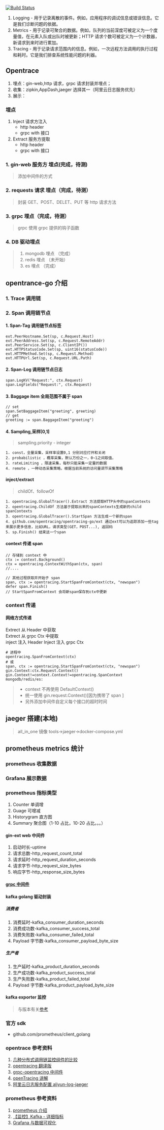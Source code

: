 [![Build Status](https://travis-ci.com/asppj/t-go-opentrace.svg?branch=master)](https://travis-ci.com/asppj/t-go-opentrace)


1. Logging - 用于记录离散的事件。例如，应用程序的调试信息或错误信息。它是我们诊断问题的依据。
2. Metrics - 用于记录可聚合的数据。例如，队列的当前深度可被定义为一个度量值，在元素入队或出队时被更新；HTTP 请求个数可被定义为一个计数器，新请求到来时进行累加。
3. Tracing - 用于记录请求范围内的信息。例如，一次远程方法调用的执行过程和耗时。它是我们排查系统性能问题的利器。

## Opentrace

1. 埋点：gin-web,http 请求，grpc 请求封装并埋点；
2. 收集：zipkin,AppDash,jaeger 选择其一（阿里云日志服务优先）
3. 展示：

### 埋点

1. Inject 请求方注入
    - http header
    - grpc with 接口
2. Extract 服务方提取
    - http header
    - grpc with 接口

### 1. gin-web 服务方 埋点(完成，待测)

> 添加中间件的方式

### 2. requests 请求 埋点（完成，待测）

>封装 GET、POST、DELET、PUT 等 http 请求方法

### 3. grpc 埋点（完成，待测）

>grpc 使用 grpc 提供的钩子函数

### 4. DB 驱动埋点

>1. mongodb 埋点 （完成）
>2. redis 埋点 （未开始）
>3. es 埋点 （完成）

## opentrance-go 介绍

### 1. Trace 调用链

### 2. Span 调用链节点

#### 1. Span-Tag 调用链节点标签

```text
ext.PeerHostname.Set(sp, c.Request.Host)
ext.PeerAddress.Set(sp, c.Request.RemoteAddr)
ext.PeerService.Set(sp, c.ClientIP())
ext.HTTPStatusCode.Set(sp, uint16(statusCode))
ext.HTTPMethod.Set(sp, c.Request.Method)
ext.HTTPUrl.Set(sp, c.Request.URL.Path)
 ```

#### 2. Span-Log 调用链节点日志

```golang
span.LogKV("Request:", ctx.Request)
span.LogFields("Request:", ctx.Request)
```

#### 3. Baggage item 全局范围不属于 span

```golang
// set
span.SetBaggageItem("greeting", greeting)
// get
greeting := span.BaggageItem("greeting")
```

#### 4. Sampling,采样[0,1]

>sampling.priority - integer

```text
1. const，全量采集，采样率设置0,1 分别对应打开和关闭
2. probabilistic ，概率采集，默认万份之一，0~1之间取值，
3. rateLimiting ，限速采集，每秒只能采集一定量的数据
4. remote ，一种动态采集策略，根据当前系统的访问量调节采集策略
```

#### inject/extract 

>childOf、followOf

```text
1. opentracing.GlobalTracer().Extract 方法提取HTTP头中的spanContexts
2. opentracing.ChildOf 方法基于提取出来的spanContexts生成新的child spanContexts
3. opentracing.GlobalTracer().StartSpan 方法生成一个新的span
4. github.com/opentracing/opentracing-go/ext 通过ext可以为追踪添加一些tag来展示更多信息，比如URL，请求类型(GET，POST...), 返回码
5. sp.Finish() 结束这一个span
```

#### context 传递 span

```golang
// 存储到 context 中
ctx := context.Background()
ctx = opentracing.ContextWithSpan(ctx, span)
//....

// 其他过程获取并开始子 span
span, ctx := opentracing.StartSpanFromContext(ctx, "newspan")
defer span.Finish()
// StartSpanFromContext 会将新span保存到ctx中更新

```

### context 传递

#### 网络方式传递

Extrect 从 Header 中获取  
Extrect 从 grpc Ctx 中提取  
inject 注入  Header
Inject 注入 grpc Ctx

```golang
# 进程中
opentracing.SpanFromContext(ctx)
# 或
span, ctx := opentracing.StartSpanFromContext(ctx, "newspan")
gin.Context:ctx.Request.Context()
gin.Context!=context.Context!=opentracing.SpanContext
mongodb/redis/es:

```
>
> - context 不再使用 DefaultContext()
> - 统一使用  gin.request.Context()[因为携带了 span ]
> - 另外添加中间件自定义每个接口的超时时间

## jaeger 搭建(本地)

> all_in_one 镜像 tools->jaeger->docker-compose.yml

## prometheus metrics 统计

### prometheus 收集数据

### Grafana 展示数据

### prometheus 指标类型

1. Counter 单调增
2. Guage  可增减
3. Historygram 直方图
4. Summary 聚合图（1-10 占比，10-20 占比。。。）

#### gin-ext web 中间件

 1. 启动时长-uptime
 2. 请求总数-http_request_count_total
 3. 请求延时-http_request_duration_seconds
 4. 请求字节-http_request_size_bytes
 5. 响应字节-http_response_size_bytes

#### [grpc 中间件](https://github.com/grpc-ecosystem/go-grpc-middleware)

#### kafka golang 驱动封装

##### 消费者

 1. 消费延时-kafka_consumer_duration_seconds
 2. 消费成功数-kafka_consumer_success_total
 3. 消费失败数-kafka_consumer_failed_total
 4. Payload 字节数-kafka_consumer_payload_byte_size

##### 生产者

1. 生产延时-kafka_product_duration_seconds
2. 生产成功数-kafka_product_success_total
3. 生产失败数-kafka_product_failed_total
4. Payload 字节数-kafka_product_payload_byte_size

#### kafka exporter 监控

> 与版本有关[参考](https://blog.csdn.net/sweatOtt/article/details/79090175)

### 官方 sdk

- github.com/prometheus/client_golang

### opentrace 参考资料

1. [几种分布式调用链监控组件的比较](https://juejin.im/post/5a0579e6f265da4326524f0f#heading-0)
2. [opentracing 翻译版](https://wu-sheng.gitbooks.io/opentracing-io/content/pages/spec.html)
3. [grpc-opentracing 中间件](https://godoc.org/github.com/grpc-ecosystem/grpc-opentracing/go/otgrpc)
4. [openTracing 讲解](https://github.com/yurishkuro/opentracing-tutorial)
5. [阿里云日志服务配置 aliyun-log-jaeger](https://github.com/aliyun/aliyun-log-jaeger/blob/master/README_CN.md?)

### prometheus 参考资料

1. [prometheus 介绍](https://www.imhanjm.com/2019/10/06/%E6%B7%B1%E5%85%A5%E7%90%86%E8%A7%A3prometheus(go%20sdk)/)
2. [【监控】Kafka - 详细指标](https://www.jianshu.com/p/92ae7e5992e2)
3. [Grafana 与数据可视化](https://yunlzheng.gitbook.io/prometheus-book/part-ii-prometheus-jin-jie/grafana/grafana-panels)